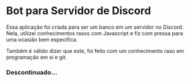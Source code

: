# Bot para Servidor de Discord

Essa aplicação foi criada para ser um banco em um servidor no Discord. Nela, utilizei conhecimentos rasos com Javascript e fiz com pressa para uma ocasião bem específica.

Também é válido dizer que este, foi feito com um conhecimento raso em programação em si e git.

### Descontinuado...
